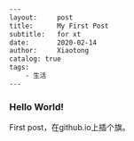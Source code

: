 ```bash
---
layout:     post                    
title:      My First Post               
subtitle:   for xt      
date:       2020-02-14              
author:     Xiaotong                      
catalog: true                       
tags:                               
    - 生活
---
```



### Hello World!

First post，在github.io上插个旗。

